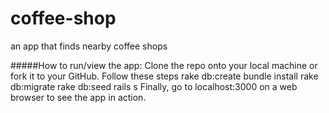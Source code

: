 coffee-shop
===========

an app that finds nearby coffee shops

#####How to run/view the app:
Clone the repo onto your local machine or fork it to your GitHub.
Follow these steps
  rake db:create
  bundle install
  rake db:migrate
  rake db:seed
  rails s
Finally, go to localhost:3000 on a web browser to see the app in action.
